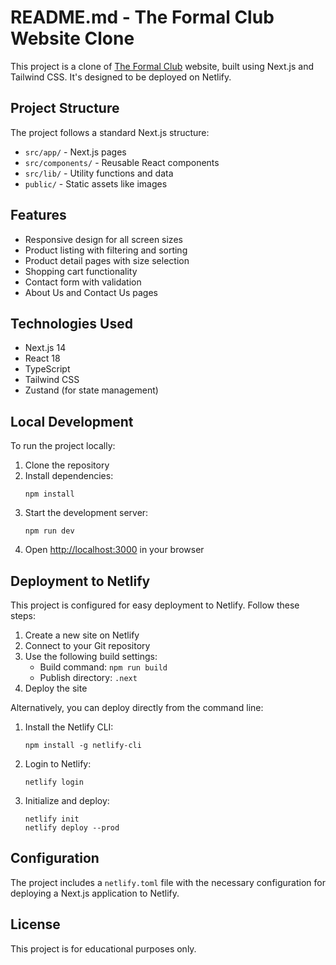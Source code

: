 # README.md - The Formal Club Website Clone

This project is a clone of [The Formal Club](https://theformalclub.in/) website, built using Next.js and Tailwind CSS. It's designed to be deployed on Netlify.

## Project Structure

The project follows a standard Next.js structure:

- `src/app/` - Next.js pages
- `src/components/` - Reusable React components
- `src/lib/` - Utility functions and data
- `public/` - Static assets like images

## Features

- Responsive design for all screen sizes
- Product listing with filtering and sorting
- Product detail pages with size selection
- Shopping cart functionality
- Contact form with validation
- About Us and Contact Us pages

## Technologies Used

- Next.js 14
- React 18
- TypeScript
- Tailwind CSS
- Zustand (for state management)

## Local Development

To run the project locally:

1. Clone the repository
2. Install dependencies:
   ```
   npm install
   ```
3. Start the development server:
   ```
   npm run dev
   ```
4. Open [http://localhost:3000](http://localhost:3000) in your browser

## Deployment to Netlify

This project is configured for easy deployment to Netlify. Follow these steps:

1. Create a new site on Netlify
2. Connect to your Git repository
3. Use the following build settings:
   - Build command: `npm run build`
   - Publish directory: `.next`
4. Deploy the site

Alternatively, you can deploy directly from the command line:

1. Install the Netlify CLI:
   ```
   npm install -g netlify-cli
   ```
2. Login to Netlify:
   ```
   netlify login
   ```
3. Initialize and deploy:
   ```
   netlify init
   netlify deploy --prod
   ```

## Configuration

The project includes a `netlify.toml` file with the necessary configuration for deploying a Next.js application to Netlify.

## License

This project is for educational purposes only.
